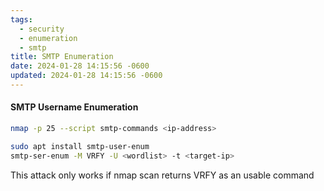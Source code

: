 ```yaml
---
tags:
  - security
  - enumeration
  - smtp
title: SMTP Enumeration
date: 2024-01-28 14:15:56 -0600
updated: 2024-01-28 14:15:56 -0600
---
```


#### SMTP Username Enumeration

````bash
nmap -p 25 --script smtp-commands <ip-address>

sudo apt install smtp-user-enum
smtp-ser-enum -M VRFY -U <wordlist> -t <target-ip>
````

This attack only works if nmap scan returns VRFY as an usable command
